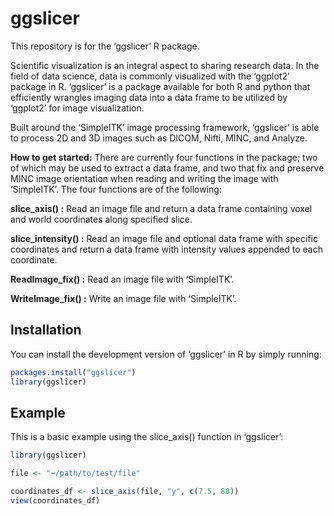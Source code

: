 
# ggslicer

<!-- badges: start -->

<!-- badges: end -->

This repository is for the ‘ggslicer’ R package.

Scientific visualization is an integral aspect to sharing research data.
In the field of data science, data is commonly visualized with the
‘ggplot2’ package in R. ‘ggslicer’ is a package available for both R and
python that efficiently wrangles imaging data into a data frame to be
utilized by ‘ggplot2’ for image visualization.

Built around the ‘SimpleITK’ image processing framework, ‘ggslicer’ is
able to process 2D and 3D images such as DICOM, Nifti, MINC, and
Analyze.

**How to get started:** There are currently four functions in the
package; two of which may be used to extract a data frame, and two that
fix and preserve MINC image orientation when reading and writing the
image with ‘SimpleITK’. The four functions are of the following:

**slice_axis() :** Read an image file and return a data frame containing
voxel and world coordinates along specified slice.

**slice_intensity() :** Read an image file and optional data frame with
specific coordinates and return a data frame with intensity values
appended to each coordinate.

**ReadImage_fix() :** Read an image file with ‘SimpleITK’.

**WriteImage_fix() :** Write an image file with ‘SimpleITK’.

## Installation

You can install the development version of ‘ggslicer’ in R by simply
running:

``` r
packages.install("ggslicer")
library(ggslicer)
```

## Example

This is a basic example using the slice_axis() function in ‘ggslicer’:

``` r
library(ggslicer)

file <- "~/path/to/test/file"

coordinates_df <- slice_axis(file, "y", c(7.5, 88))
view(coordinates_df)
```
